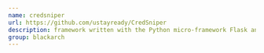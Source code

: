 ```yaml
---
name: credsniper
url: https://github.com/ustayready/CredSniper
description: framework written with the Python micro-framework Flask and Jinja2 templating which supports capturing 2FA tokens. URL : https://github.com/ustayready/CredSniper Groups : blackarch blackarch-social
group: blackarch
---
```

